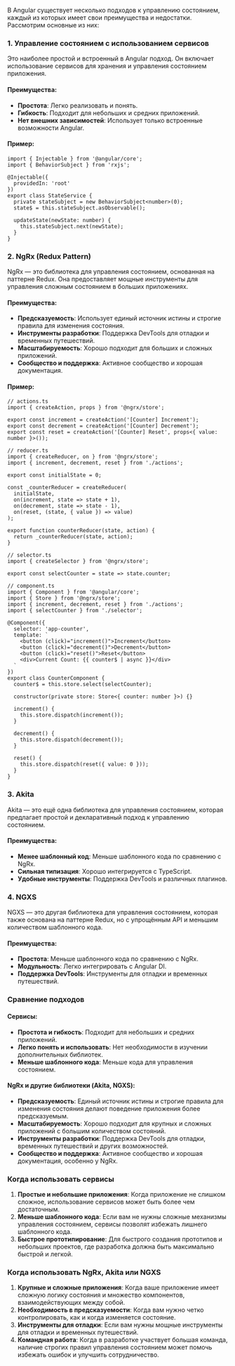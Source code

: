 
В Angular существует несколько подходов к управлению состоянием, каждый из которых имеет свои преимущества и недостатки. Рассмотрим основные из них:

### 1. Управление состоянием с использованием сервисов

Это наиболее простой и встроенный в Angular подход. Он включает использование сервисов для хранения и управления состоянием приложения.

#### Преимущества:

- **Простота**: Легко реализовать и понять.
- **Гибкость**: Подходит для небольших и средних приложений.
- **Нет внешних зависимостей**: Использует только встроенные возможности Angular.

#### Пример:

```TS
import { Injectable } from '@angular/core';
import { BehaviorSubject } from 'rxjs';

@Injectable({
  providedIn: 'root'
})
export class StateService {
  private stateSubject = new BehaviorSubject<number>(0);
  state$ = this.stateSubject.asObservable();

  updateState(newState: number) {
    this.stateSubject.next(newState);
  }
}
```

### 2. NgRx (Redux Pattern)

NgRx — это библиотека для управления состоянием, основанная на паттерне Redux. Она предоставляет мощные инструменты для управления сложным состоянием в больших приложениях.

#### Преимущества:

- **Предсказуемость**: Использует единый источник истины и строгие правила для изменения состояния.
- **Инструменты разработки**: Поддержка DevTools для отладки и временных путешествий.
- **Масштабируемость**: Хорошо подходит для больших и сложных приложений.
- **Сообщество и поддержка**: Активное сообщество и хорошая документация.

#### Пример:

```TS
// actions.ts
import { createAction, props } from '@ngrx/store';

export const increment = createAction('[Counter] Increment');
export const decrement = createAction('[Counter] Decrement');
export const reset = createAction('[Counter] Reset', props<{ value: number }>());

// reducer.ts
import { createReducer, on } from '@ngrx/store';
import { increment, decrement, reset } from './actions';

export const initialState = 0;

const _counterReducer = createReducer(
  initialState,
  on(increment, state => state + 1),
  on(decrement, state => state - 1),
  on(reset, (state, { value }) => value)
);

export function counterReducer(state, action) {
  return _counterReducer(state, action);
}

// selector.ts
import { createSelector } from '@ngrx/store';

export const selectCounter = state => state.counter;

// component.ts
import { Component } from '@angular/core';
import { Store } from '@ngrx/store';
import { increment, decrement, reset } from './actions';
import { selectCounter } from './selector';

@Component({
  selector: 'app-counter',
  template: `
    <button (click)="increment()">Increment</button>
    <button (click)="decrement()">Decrement</button>
    <button (click)="reset()">Reset</button>
    <div>Current Count: {{ counter$ | async }}</div>
  `
})
export class CounterComponent {
  counter$ = this.store.select(selectCounter);

  constructor(private store: Store<{ counter: number }>) {}

  increment() {
    this.store.dispatch(increment());
  }

  decrement() {
    this.store.dispatch(decrement());
  }

  reset() {
    this.store.dispatch(reset({ value: 0 }));
  }
}
```

### 3. Akita

Akita — это ещё одна библиотека для управления состоянием, которая предлагает простой и декларативный подход к управлению состоянием.

#### Преимущества:

- **Менее шаблонный код**: Меньше шаблонного кода по сравнению с NgRx.
- **Сильная типизация**: Хорошо интегрируется с TypeScript.
- **Удобные инструменты**: Поддержка DevTools и различных плагинов.

### 4. NGXS

NGXS — это другая библиотека для управления состоянием, которая также основана на паттерне Redux, но с упрощённым API и меньшим количеством шаблонного кода.

#### Преимущества:

- **Простота**: Меньше шаблонного кода по сравнению с NgRx.
- **Модульность**: Легко интегрировать с Angular DI.
- **Поддержка DevTools**: Инструменты для отладки и временных путешествий.

### Сравнение подходов

#### Сервисы:

- **Простота и гибкость**: Подходит для небольших и средних приложений.
- **Легко понять и использовать**: Нет необходимости в изучении дополнительных библиотек.
- **Меньше шаблонного кода**: Меньше кода для управления состоянием.

#### NgRx и другие библиотеки (Akita, NGXS):

- **Предсказуемость**: Единый источник истины и строгие правила для изменения состояния делают поведение приложения более предсказуемым.
- **Масштабируемость**: Хорошо подходит для крупных и сложных приложений с большим количеством состояний.
- **Инструменты разработки**: Поддержка DevTools для отладки, временных путешествий и других возможностей.
- **Сообщество и поддержка**: Активное сообщество и хорошая документация, особенно у NgRx.

### Когда использовать сервисы

1. **Простые и небольшие приложения**: Когда приложение не слишком сложное, использование сервисов может быть более чем достаточным.
2. **Меньше шаблонного кода**: Если вам не нужны сложные механизмы управления состоянием, сервисы позволят избежать лишнего шаблонного кода.
3. **Быстрое прототипирование**: Для быстрого создания прототипов и небольших проектов, где разработка должна быть максимально быстрой и легкой.

### Когда использовать NgRx, Akita или NGXS

1. **Крупные и сложные приложения**: Когда ваше приложение имеет сложную логику состояния и множество компонентов, взаимодействующих между собой.
2. **Необходимость в предсказуемости**: Когда вам нужно четко контролировать, как и когда изменяется состояние.
3. **Инструменты для отладки**: Если вам нужны мощные инструменты для отладки и временных путешествий.
4. **Командная работа**: Когда в разработке участвует большая команда, наличие строгих правил управления состоянием может помочь избежать ошибок и улучшить сотрудничество.
